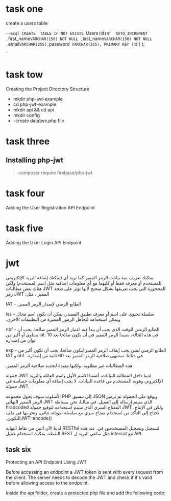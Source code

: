 # task one
create a users table 

`--msql
CREATE  TABLE IF NOT EXISTS `Users` (
  `id` INT  AUTO_INCREMENT ,
  `first_name` VARCHAR(150) NOT NULL ,
  `last_name` VARCHAR(150) NOT NULL ,
  `email` VARCHAR(255),
  `password` VARCHAR(255),
  PRIMARY KEY (`id`) );


`

# task tow
Creating the Project Directory Structure

- mkdir php-jwt-example
- cd php-jwt-example
- mkdir api && cd api
- mkdir config
- -create databse.php file

# task three
## Installing php-jwt
>  composer require firebase/php-jwt

# task four 
Adding the User Registration API Endpoint

# task five
Adding the User Login API Endpoint

# jwt
‏يمكنك تعريف بنية بيانات الرمز المميز كما تريد أي (يمكنك إضافة البريد الإلكتروني للمستخدم أو معرفه فقط أو كليهما مع أي معلومات إضافية مثل اسم المستخدم) ولكن هناك بعض مطالبات JWT المحجوزة التي يجب تعريفها بشكل صحيح لأنها تؤثر على صحة رمز JWT المميز ، مثل:‏

‏IAT - الطابع الزمني لإصدار الرمز المميز.‏

‏iss – سلسلة تحتوي على اسم أو معرف تطبيق المصدر. يمكن أن يكون اسم مجال ويمكن استخدامه لتجاهل الرموز المميزة من التطبيقات الأخرى.‏

‏nbf - الطابع الزمني للوقت الذي يجب أن يبدأ فيه اعتبار الرمز المميز صالحا. يجب أن يساوي أو أكبر من iat. في هذه الحالة، سيبدأ الرمز المميز في أن يكون صالحا بعد 10 ثوان من إصداره‏

‏exp - الطابع الزمني لمتى يجب إيقاف الرمز المميز ليكون صالحا. يجب أن تكون أكبر من IAT و nbf. في مثالنا، ستنتهي صلاحية الرمز المميز بعد 60 ثانية من إصداره.‏

‏هذه المطالبات غير مطلوبة، ولكنها مفيدة لتحديد صلاحية الرمز المميز.‏

‏حمولة JWT لدينا داخل المطالبة البيانات، أضفنا الاسم الأول واسم العائلة والبريد الإلكتروني وهوية المستخدم من قاعدة البيانات. لا يجب إضافة أي معلومات حساسة في حمولة JWT.‏

‏الأسلوب سوف يحول مجموعة PHP إلى تنسيق JSON ويوقع على الحمولة ثم ترميز الرمز المميز النهائي JWT الذي سيتم إرساله إلى العميل. في مثالنا، نحن ببساطة hradcoded المفتاح السري الذي سيتم استخدامه لتوقيع حمولة JWT ولكن في الإنتاج، تحتاج إلى التأكد من استخدام مفتاح سري مع سلسلة طويلة، ثنائي، وتخزينها في ملف التكوين.‏JWT::encode()

‏لدينا الآن اثنين من نقاط النهاية RESTful لتسجيل وتسجيل المستخدمين في. عند هذه النقطة، يمكنك استخدام عميل REST مثل ساعي البريد ل intercat مع API.

## task six
Protecting an API Endpoint Using JWT

Before accessing an endpoint a JWT token is sent with every request from the client. The server needs to decode the JWT and check if it's valid before allowing access to the endpoint.

Inside the api folder, create a protected.php file and add the following code:

